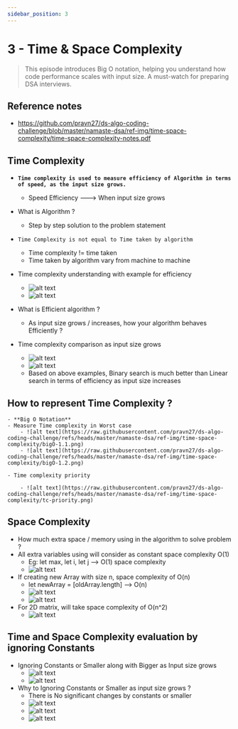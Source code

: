 ```yaml
---
sidebar_position: 3
---
```


# 3 - Time & Space Complexity

> This episode introduces Big O notation, helping you understand how code performance scales with input size. A must-watch for preparing DSA interviews.

## Reference notes

- https://github.com/pravn27/ds-algo-coding-challenge/blob/master/namaste-dsa/ref-img/time-space-complexity/time-space-complexity-notes.pdf

## Time Complexity

- **`Time complexity is used to measure efficiency of Algorithm in terms of speed, as the input size grows.`**
  - Speed Efficiency ---> When input size grows
- What is Algorithm ?
  - Step by step solution to the problem statement
- `Time Complexity is not equal to Time taken by algorithm`
  - Time complexity != time taken
  - Time taken by algorithm vary from machine to machine
- Time complexity understanding with example for efficiency

  - ![alt text](https://raw.githubusercontent.com/pravn27/ds-algo-coding-challenge/refs/heads/master/namaste-dsa/ref-img/time-space-complexity/time-complexity-1.1.png)
  - ![alt text](https://raw.githubusercontent.com/pravn27/ds-algo-coding-challenge/refs/heads/master/namaste-dsa/ref-img/time-space-complexity/time-complexity-1.2.png)

- What is Efficient algorithm ?
  - As input size grows / increases, how your algorithm behaves Efficiently ?
- Time complexity comparison as input size grows

  - ![alt text](https://raw.githubusercontent.com/pravn27/ds-algo-coding-challenge/refs/heads/master/namaste-dsa/ref-img/time-space-complexity/tc-compare1.1.png)
  - ![alt text](https://raw.githubusercontent.com/pravn27/ds-algo-coding-challenge/refs/heads/master/namaste-dsa/ref-img/time-space-complexity/tc-compare1.2.png)
  - Based on above examples, Binary search is much better than Linear search in terms of efficiency as input size increases

## How to represent Time Complexity ?

    - **Big O Notation**
    - Measure Time complexity in Worst case
        - ![alt text](https://raw.githubusercontent.com/pravn27/ds-algo-coding-challenge/refs/heads/master/namaste-dsa/ref-img/time-space-complexity/bigO-1.1.png)
        - ![alt text](https://raw.githubusercontent.com/pravn27/ds-algo-coding-challenge/refs/heads/master/namaste-dsa/ref-img/time-space-complexity/bigO-1.2.png)

    - Time complexity priority

        - ![alt text](https://raw.githubusercontent.com/pravn27/ds-algo-coding-challenge/refs/heads/master/namaste-dsa/ref-img/time-space-complexity/tc-priority.png)

## Space Complexity

- How much extra space / memory using in the algorithm to solve problem ?
- All extra variables using will consider as constant space complexity O(1)
  - Eg: let max, let i, let j --> O(1) space complexity
  - ![alt text](https://raw.githubusercontent.com/pravn27/ds-algo-coding-challenge/refs/heads/master/namaste-dsa/ref-img/time-space-complexity/sc-example1.1.png)
- If creating new Array with size n, space complexity of O(n)
  - let newArray = [oldArray.length] --> O(n)
  - ![alt text](https://raw.githubusercontent.com/pravn27/ds-algo-coding-challenge/refs/heads/master/namaste-dsa/ref-img/time-space-complexity/sc-example1.2.png)
  - ![alt text](https://raw.githubusercontent.com/pravn27/ds-algo-coding-challenge/refs/heads/master/namaste-dsa/ref-img/time-space-complexity/sc-example1.3.png)
- For 2D matrix, will take space complexity of O(n^2)
  - ![alt text](https://raw.githubusercontent.com/pravn27/ds-algo-coding-challenge/refs/heads/master/namaste-dsa/ref-img/time-space-complexity/sc-example1.4.png)

## Time and Space Complexity evaluation by ignoring Constants

- Ignoring Constants or Smaller along with Bigger as Input size grows
  - ![alt text](https://raw.githubusercontent.com/pravn27/ds-algo-coding-challenge/refs/heads/master/namaste-dsa/ref-img/time-space-complexity/tc-cal-1.1.png)
  - ![alt text](https://raw.githubusercontent.com/pravn27/ds-algo-coding-challenge/refs/heads/master/namaste-dsa/ref-img/time-space-complexity/tc-cal-1.2.png)
- Why to Ignoring Constants or Smaller as input size grows ?
  - There is No significant changes by constants or smaller
  - ![alt text](https://raw.githubusercontent.com/pravn27/ds-algo-coding-challenge/refs/heads/master/namaste-dsa/ref-img/time-space-complexity/tc-cal-1.3.png)
  - ![alt text](https://raw.githubusercontent.com/pravn27/ds-algo-coding-challenge/refs/heads/master/namaste-dsa/ref-img/time-space-complexity/tc-cal-1.4.png)
  - ![alt text](https://raw.githubusercontent.com/pravn27/ds-algo-coding-challenge/refs/heads/master/namaste-dsa/ref-img/time-space-complexity/tc-cal-1.5.png)
